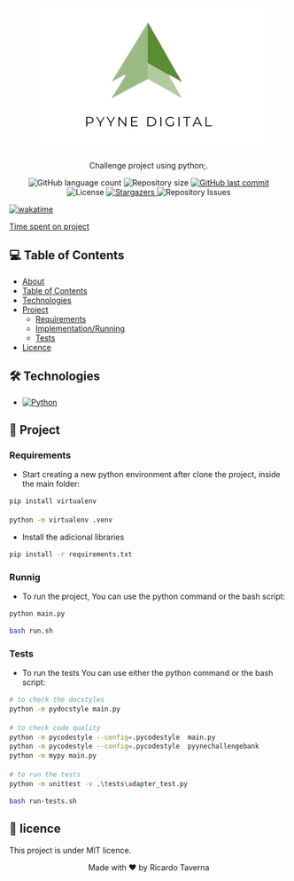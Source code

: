 <h1 align="center">
    <img alt="pyyne_digital" title="pyyne_digital" src="./pyyne_digital.png"/>
</h1>


<p align="center">Challenge project using python;.</p>

<p align="center">
  <img alt="GitHub language count" src="https://img.shields.io/github/languages/count/RicardoTaverna/pyyne?color=%2353872F&style=for-the-badge">

  <img alt="Repository size" src="https://img.shields.io/github/repo-size/RicardoTaverna/pyyne?color=%2353872F&style=for-the-badge">
  
  <a href="https://github.com/RicardoTaverna/pyyne/commits/main">
    <img alt="GitHub last commit" src="https://img.shields.io/github/last-commit/RicardoTaverna/pyyne?color=%2353872F&style=for-the-badge">
  </a>

  <img alt="License" src="https://img.shields.io/badge/license-MIT-brightgreen?color=%2353872F&style=for-the-badge">
   <a href="https://github.com/RicardoTaverna/pyyne/stargazers">
    <img alt="Stargazers" src="https://img.shields.io/github/stars/RicardoTaverna/pyyne?color=%2353872F&style=for-the-badge">
  </a>

  <img alt="Repository Issues" src="https://img.shields.io/github/issues/RicardoTaverna/pyyne?color=%2353872F&style=for-the-badge">
</p>

<p>
  <a href="https://wakatime.com/badge/user/18404a95-9303-4021-afd5-7b42235d38a0/project/e6b2b9a4-1e9a-4827-9d32-b0ab8246fee8"><img src="https://wakatime.com/badge/user/18404a95-9303-4021-afd5-7b42235d38a0/project/e6b2b9a4-1e9a-4827-9d32-b0ab8246fee8.svg" alt="wakatime"></a>
  <p>
    <a href="https://wakatime.com/@ricardotaverna/projects/pkvpxcakdl?start=2022-10-06&end=2022-10-12" target="_blank">Time spent on project</a>
  </p>
</p>

## 💻 Table of Contents

* [About](#about)
* [Table of Contents](#💻-table-of-contents)
* [Technologies](#🛠-technologies)
* [Project](#🚀-project)
    * [Requirements](#requirements)
    * [Implementation/Running](#runnig)
    * [Tests](#tests)
* [Licence](#📝-licence)

## 🛠 Technologies
- <a href="https://www.python.org">
    <img alt="Python" src="https://img.shields.io/badge/Python-v3.10-99BA83?style=for-the-badge">
</a>

## 🚀 Project

### Requirements
- Start creating a new python environment after clone the project, inside the main folder:
```bash
pip install virtualenv

python -m virtualenv .venv
```

- Install the adicional libraries
```bash
pip install -r requirements.txt
```

### Runnig
- To run the project, You can use the python command or the bash script:
```bash
python main.py
```

```bash
bash run.sh
```

### Tests
- To run the tests You can use either the python command or the bash script:
```bash
# to check the docstyles
python -m pydocstyle main.py

# to check code quality
python -m pycodestyle --config=.pycodestyle  main.py
python -m pycodestyle --config=.pycodestyle  pyynechallengebank
python -m mypy main.py

# to run the tests
python -m unittest -v .\tests\adapter_test.py
```

```bash
bash run-tests.sh
```



## 📝 licence

This project is under MIT licence.

<p align="center">Made with ❤️ by Ricardo Taverna</p>